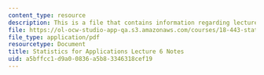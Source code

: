 ```yaml
---
content_type: resource
description: This is a file that contains information regarding lecture 6 notes.
file: https://ol-ocw-studio-app-qa.s3.amazonaws.com/courses/18-443-statistics-for-applications-spring-2015/a5bffcc1d9a00836a5b83346318cef19_MIT18_443S15_LEC6.pdf
file_type: application/pdf
resourcetype: Document
title: Statistics for Applications Lecture 6 Notes
uid: a5bffcc1-d9a0-0836-a5b8-3346318cef19
---
```

